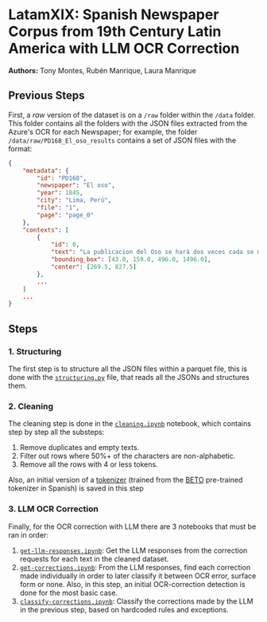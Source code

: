 # LatamXIX: Spanish Newspaper Corpus from 19th Century Latin America with LLM OCR Correction

**Authors:** Tony Montes, Rubén Manrique, Laura Manrique

## Previous Steps

First, a *raw* version of the dataset is on a `/raw` folder within the `/data` folder. This folder contains all the folders with the JSON files extracted from the Azure's OCR for each Newspaper; for example, the folder `/data/raw/PD168_El_oso_results` contains a set of JSON files with the format:

```json
{
	"metadata": {
		"id": "PD168",
		"newspaper": "El oso",
		"year": 1845,
		"city": "Lima, Perú",
		"file": "1",
		"page": "page_0"
	},
	"contexts": [
		{
			"id": 0,
			"text": "La publicacion del Oso se harà dos veces cada se mana, y constará de un pliego en cuarto ; ofreciendo à mas sus redactores, dar los gravados oportunos, siempre que loexija el asuntode que trate. Redactado por un Num. 8. TEMA del Periodico. POLITICA MILITAR. OCTAVA SESION. Abierta la sesion á las dore y un minuto de la noche , 25 de Febrero de 1845 , con asistencia de todos los Señores Representantes, se leyó y aprobó la acta de la Asamblea anterior , ménos en lo tocante à la torre del Convento de Santo Domingo, punto que quedó para ventilarse en mejor ocasion. En seguida se dió cuenta de una nota del Ejecutivo , referente à que urjía la necesidad de organizar un Ejército ; pues decia el Excmo. Decano: - \"Un poder sin bayonetas vale tanto como un cero puesto á la izquierda.\" ",
			"bounding_box": [43.0, 159.0, 496.0, 1496.0],
			"center": [269.5, 827.5]
		},
        ...
    ]
    ...
}
```

## Steps 

### 1. Structuring

The first step is to structure all the JSON files within a parquet file, this is done with the [`structuring.py`](./structuring.py) file, that reads all the JSONs and structures them.

### 2. Cleaning

The cleaning step is done in the [`cleaning.ipynb`](./cleaning.ipynb) notebook, which contains step by step all the substeps:

1. Remove duplicates and empty texts.
2. Filter out rows where 50%+ of the characters are non-alphabetic.
3. Remove all the rows with 4 or less tokens.

Also, an initial version of a [tokenizer](./data/tokenizer/) (trained from the [BETO](https://huggingface.co/dccuchile/bert-base-spanish-wwm-cased) pre-trained tokenizer in Spanish) is saved in this step

### 3. LLM OCR Correction

Finally, for the OCR correction with LLM there are 3 notebooks that must be ran in order:

1. [`get-llm-responses.ipynb`](./correcting/get-llm-responses.ipynb): Get the LLM responses from the correction requests for each text in the cleaned dataset.
2. [`get-corrections.ipynb`](./correcting/get-corrections.ipynb): From the LLM responses, find each correction made individually in order to later classify it between OCR error, surface form or none. Also, in this step, an initial OCR-correction detection is done for the most basic case.
3. [`classify-corrections.ipynb`](./correcting/classify-corrections.ipynb): Classify the corrections made by the LLM in the previous step, based on hardcoded rules and exceptions.


